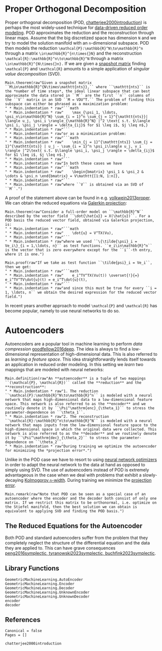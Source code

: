 # Proper Orthogonal Decomposition

Proper orthogonal decomposition (POD, [chatterjee2000introduction](@cite)) is perhaps the most widely-used technique for [data-driven reduced order modeling](@ref "Basic Concepts of Reduced Order Modeling"). POD approximates the reduction and the reconstruction through linear maps. Assume that the big discretized space has dimension ``N`` and we try to model the solution manifold with an ``n``-dimensional subspace. POD then models the reduction ``\mathcal{P}:\mathbb{R}^N\to\mathbb{R}^n`` through a matrix ``\in\mathbb{R}^{n\times{}N}`` and the reconstruction ``\mathcal{R}:\mathbb{R}^n\to\mathbb{R}^N`` through a matrix ``\in\mathbb{R}^{N\times{}n}.`` If we are given a [snapshot matrix](@ref "Snapshot Matrix") finding ``\mathcal{P}`` and ``\mathcal{R}`` amounts to a simple application of *singular value decomposition* (SVD).

```@eval
Main.theorem(raw"Given a snapshot matrix ``M\in\mathbb{R}^{N\times\mathtt{nts}},`` where ``\mathtt{nts}`` is the *number of time steps*, the ideal linear subspace that can best approximate the data stored in ``M`` are the first ``n`` columns of the ``V`` matrix in an SVD ``M = VDU^T.`` The problem of finding this subspace can either be phrased as a maximization problem:
" * Main.indentation * raw"```math
" * Main.indentation * raw"    \max_{\psi_1, \ldots, \psi_n\in\mathbb{R}^N} \sum_{i = 1}^n \sum_{j = 1}^{\mathtt{nts}}| \langle u_j, \psi_i \rangle_{\mathbb{R}^N} |^2 \text{ s.t. $\langle \psi_i, \psi_j \rangle = \delta_{ij}$ for $1 \leq i$, $j \leq n$,}
" * Main.indentation * raw"```
" * Main.indentation * raw"or as a minimization problem:
" * Main.indentation * raw"```math
" * Main.indentation * raw"    \min_{j = 1}^{\mathtt{nts}} \sum_{j = 1}^{\mathtt{nts}} | u_j - \sum_{i = 1}^n \psi_i\langle u_j, v_i \rangle |^2\text{ s.t. $\langle \psi_i, \psi_j \rangle = \delta_{ij}$ for $1 \leq i$, $j \leq n$.}
" * Main.indentation * raw"```
" * Main.indentation * raw"In both these cases we have 
" * Main.indentation * raw"```math
" * Main.indentation * raw"    \begin{bmatrix} \psi_1 & \psi_2 & \cdots & \psi_n \end{bmatrix} = V\mathtt{[1:N, 1:n]},
" * Main.indentation * raw"```
" * Main.indentation * raw"where ``V`` is obtained via an SVD of ``M``.")
```

A proof of the statement above can be found in e.g. [volkwein2013proper](@cite). We can obtain the reduced equations via [Galerkin projection](@ref "Obtaining the Reduced System via Galerkin Projection"):

```@eval
Main.theorem(raw"Consider a full-order model on ``\mathbb{R}^N`` described by the vector field ``\dot{\hat{u}} = X(\hat{u})``. For a POD basis the reduced vector field, obtained via Galerkin projection, is:
" * Main.indentation * raw"```math
" * Main.indentation * raw"    \dot{u} = V^TX(Vu),
" * Main.indentation * raw"```
" * Main.indentation * raw"where we used ``\{\tilde{\psi}_i = Ve_i\}_{i = 1,\ldots, n}`` as test functions. ``e_i\in\mathbb{R}^n`` is the vector that is zero everywhere except for the ``i``-th entry, where it is one.")
``` 

```@eval
Main.proof(raw"If we take as test function ``\tilde{psi}_i = Ve_i``, then we get:
" * Main.indentation * raw"```math
" * Main.indentation * raw"    e_i^TV^TX(Vu(t)) \overset{!}{=} e_i^TV^TV\dot{u}(t) = e_i^T\dot{u}(t),
" * Main.indentation * raw"```
" * Main.indentation * raw"and since this must be true for every ``i = 1, \ldots, n`` we obtain the desired expression for the reduced vector field.")
```

In recent years another approach to model ``\mathcal{P}`` and ``\mathcal{R}`` has become popular, namely to use neural networks to do so.

# Autoencoders

Autoencoders are a popular tool in machine learning to perform *data compression* [goodfellow2016deep](@cite). The idea is always to find a low-dimensional representation of high-dimensional data. This is also referred to as *learning a feature space*. This idea straightforwardly lends itself towards an application in reduced order modeling. In this setting we *learn* two mappings that are modeled with neural networks:

```@eval
Main.definition(raw"An **autoencoder** is a tuple of two mappings ``(\mathcal{P}, \mathcal{R})`` called the **reduction** and the **reconstruction**:
" * Main.indentation * raw"1. The reduction ``\mathcal{P}:\mathbb{R}^N\to\mathbb{R}^n`` is modeled with a neural network that maps high-dimensional data to a low-dimensional feature space. This network is also referred to as the **encoder** and we routinely denote it by ``\Psi^\mathrm{enc}_{\theta_1}`` to stress the parameter-dependence on ``\theta_1``.
" * Main.indentation * raw"2. The reconstruction ``\mathcal{R}:\mathbb{R}^n\to\mathbb{R}^N`` is modeled with a neural network that maps inputs from the low-dimensional feature space to the high-dimensional space in which the original data were collected. This network is also referred to as the **decoder** and we routinely denote it by ``\Psi^\mathrm{dec}_{\theta_2}`` to stress the parameter-dependence on ``\theta_2``.
" * Main.indentation * raw"During training we optimize the autoencoder for minimizing the *projection error*.")
```

Unlike in the POD case we have to resort to using [neural network optimizers](@ref " Neural Network Optimizers") in order to adapt the neural network to the data at hand as opposed to simply using SVD. The use of autoencoders instead of POD is extremely advantageous in the case when we deal with problems that exhibit a slowly-decaying [Kolmogorov ``n``-width](@ref). During training we minimize the [projection error](@ref "Projection Error").

```@eval
Main.remark(raw"Note that POD can be seen as a special case of an autoencoder where the encoder and the decoder both consist of only one matrix. If we restrict this matrix to be orthonormal, i.e. optimize on the Stiefel manifold, then the best solution we can obtain is equivalent to applying SVD and finding the POD basis.")
```

## The Reduced Equations for the Autoencoder




Both POD and standard autoencoders suffer from the problem that they completely neglect the structure of the differential equation and the data they are applied to. This can have grave consequences [peng2016symplectic, tyranowski2023symplectic, buchfink2023symplectic](@cite).

## Library Functions

```@docs
GeometricMachineLearning.AutoEncoder
GeometricMachineLearning.Encoder
GeometricMachineLearning.Decoder
GeometricMachineLearning.UnknownEncoder
GeometricMachineLearning.UnknownDecoder
encoder
decoder
```

## References

```@bibliography
Canonical = false
Pages = []

chatterjee2000introduction
```